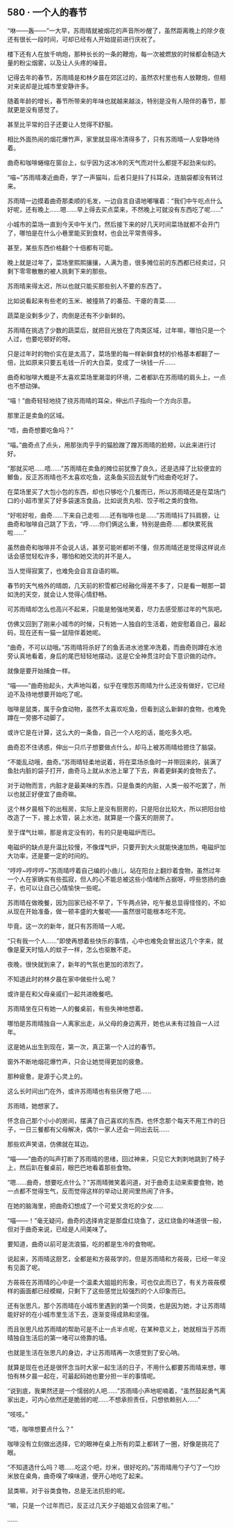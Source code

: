 ## 580 · 一个人的春节

“咻——轰——”一大早，苏雨晴就被烟花的声音所吵醒了，虽然距离晚上的除夕夜还有很长一段时间，可却已经有人开始提前进行庆祝了。

楼下还有人在放千响炮，那种长长的一条的鞭炮，每一次被燃放的时候都会制造大量的粉尘烟雾，以及让人头疼的噪音。

记得去年的春节，苏雨晴是和林夕晨在郊区过的，虽然农村里也有人放鞭炮，但相对来说却是比城市里安静许多。

随着年龄的增长，春节所带来的年味也就越来越淡，特别是没有人陪伴的春节，那就更是没有感觉了。

甚至比平常的日子还要让人觉得不舒服。

相比外面热闹的烟花爆竹声，家里就显得冷清得多了，只有苏雨晴一人安静地待着。

曲奇和咖啡蜷缩在窗台上，似乎因为这冰冷的天气而对什么都提不起劲来似的。

“喵~”苏雨晴凑近曲奇，学了一声猫叫，后者只是抖了抖耳朵，连脑袋都没有转过来。

苏雨晴一边摸着曲奇那柔顺的毛发，一边自言自语地嘟嚷着：“我们中午吃点什么好呢，还有晚上……嗯……早上得去买点菜来，不然晚上可就没有东西吃了呢……”

小城市的菜场一直到今天中午关门，然后接下来的好几天时间菜场就都不会开门了，哪怕是在什么小巷里能买到食材，也会比平常贵得多。

甚至，某些东西价格翻个十倍都有可能。

晚上就是过年了，菜场里熙熙攘攘，人满为患，很多摊位前的东西都已经卖过，只剩下零零散散的被人挑剩下来的那些。

苏雨晴来得太迟，所以也就只能买那些别人不要的东西了。

比如说看起来有些老的玉米、被撞熟了的番茄、干瘪的青菜……

蔬菜是没剩多少了，肉倒是还有不少新鲜的。

苏雨晴在挑选了少数的蔬菜后，就把目光放在了肉类区域，过年嘛，哪怕只是一个人过，也要吃顿好的呀。

只是过年时的物价实在是太高了，菜场里的每一样新鲜食材的价格基本都翻了一倍，比如原来只要五毛钱一斤的大白菜，变成了一块钱一斤……

曲奇和咖啡大概是不太喜欢菜场里潮湿的环境，二者都趴在苏雨晴的肩头上，一点也不想动弹。

“喵！”曲奇轻轻地挠了挠苏雨晴的耳朵，伸出爪子指向一个方向示意。

那里正是卖鱼的区域。

“唔，曲奇想要吃鱼吗？”

“喵。”曲奇点了点头，用那张肉乎乎的猫脸蹭了蹭苏雨晴的脸颊，以此来进行讨好。

“那就买吧……唔……”苏雨晴在卖鱼的摊位前犹豫了良久，还是选择了比较便宜的鲫鱼，反正苏雨晴也不太喜欢吃鱼，这条鱼买回去就专门给曲奇吃好了。

在菜场里买了大包小包的东西，却也只够吃个几餐而已，所以苏雨晴还是在菜场门口的小超市里买了好多袋速冻食品，比如说贡丸啦、饺子啦之类的食物。

“好啦好啦，曲奇……下来自己走啦……还有咖啡也是……”苏雨晴抖了抖肩膀，让曲奇和咖啡自己跳了下去，“呼……你们俩这么重，特别是曲奇……都快累死我啦……”

虽然曲奇和咖啡并不会说人话，甚至可能听都听不懂，但苏雨晴还是觉得这样说点话会感觉轻松许多，哪怕和她交流的并不是人。

当人觉得寂寞了，也难免会自言自语的嘛。

春节的天气格外的晴朗，几天前的积雪都已经融化得差不多了，只是看一眼那一碧如洗的天空，就会让人觉得心情舒畅。

可苏雨晴却怎么也高兴不起来，只能是勉强地笑着，尽力去感受那过年的气氛吧。

仿佛又回到了刚来小城市的时候，只有她一人独自的生活着，她安慰着自己，最起码，现在还有一猫一鼠陪伴着她呢。

“曲奇，不可以动哦。”苏雨晴将杀好了的鱼丢进水池里冲洗着，而曲奇则蹲在水池旁认真地看着，身后的尾巴轻轻地摆动，这是它全神贯注时会下意识做的动作。

就像是要开始捕食一样。

“喵——”曲奇抬起头，大声地叫着，似乎在埋怨苏雨晴为什么还没有做好，它已经迫不及待地想要开始吃了呢。

咖啡是鼠类，属于杂食动物，虽然不太喜欢吃鱼，但看到这么新鲜的食物，也难免蹲在一旁挪不动脚了。

或许它是在计算，这么大的一条鱼，自己一个人吃的话，能吃多久吧。

曲奇忍不住诱惑，伸出一只爪子想要做点什么，却马上被苏雨晴给摁住了脑袋。

“不能乱动哦，曲奇。”苏雨晴轻柔地说着，将在菜场杀鱼时一并带回来的，装满了鱼肚内脏的袋子打开，曲奇马上就从水池上窜了下去，奔着更鲜美的食物去了。

对于动物而言，内脏才是最美味的东西，只是鱼类的内脏，人类一般不吃罢了，所以也就正好便宜了曲奇嘛。

这个林夕晨租下的出租房，实际上是没有厨房的，只是阳台比较大，所以把阳台给改造了一下，接上水管，装上水池，就算是一个露天的厨房了。

至于煤气灶嘛，那是肯定没有的，有的只是电磁炉而已。

电磁炉的缺点是升温比较慢，不像煤气炉，只要开到大火就能快速加热，电磁炉加大功率，还是要一定的时间的。

“哼哼~哼哼哼~”苏雨晴哼着自己编的小曲儿，站在阳台上翻炒着食物，虽然过年一个人在家确实有些孤寂，但人的心不能总被这些小情绪所占据呀，哼些悠扬的曲子，也可以让自己心情愉快一些呢。

苏雨晴在做晚餐，因为回家已经不早了，下午两点钟，吃午餐总显得怪怪的，不如从现在开始准备，做一顿丰盛的大餐呢——虽然很可能根本吃不完。

毕竟，这一次的新年，就只有苏雨晴一人呢。

“只有我一个人……”即使再想着些快乐的事情，心中也难免会冒出这几个字来，就像是夏天时恼人的蚊子一样，怎么也驱散不走。

夜晚，很快就到来了，新年的气氛也更加的浓烈了。

不知道此时的林夕晨在家中做些什么呢？

或许是在和父母亲戚们一起共进晚餐吧。

苏雨晴坐在只有她一人的餐桌前，有些失神地想着。

哪怕是苏雨晴独自一人离家出走，从父母的身边离开，她也从未有过独自一人过年。

这是她从出生到现在，第一次，真正第一个人过的春节。

窗外不断地烟花爆竹声，只会让她觉得更加的疲惫。

那种疲惫，是源于心灵上的。

这么长时间出门在外，或许苏雨晴也有些厌倦了吧……

苏雨晴，她想家了。

怀念自己那个小小的房间，摆满了自己喜欢的东西，也怀念那个每天不用工作的日子，一日三餐都有父母解决，偶尔一家人还会一同出去玩……

那些欢声笑语，仿佛就在耳边。

“喵——”曲奇的叫声打断了苏雨晴的思绪，回过神来，只见它大刺刺地跳到了椅子上，然后趴在餐桌前，眼巴巴地看着那些食物。

“嗯……曲奇，想要吃点什么？”苏雨晴微笑着问道，对于曲奇主动来索要食物，她一点都不觉得生气，反而觉得这样的举动让房间里热闹了许多。

在她的脑海里，把曲奇幻想成了一个可爱又贪吃的少女……

“喵——！”毫无疑问，曲奇的选择肯定是那盘红烧鱼了，这红烧鱼的味道很一般，但对于曲奇来说，已经是人间美味了。

要知道，曲奇以前可是流浪猫，吃的都是生冷的食物呢。

说起来，苏雨晴这厨艺，全都是和方莜莜学的，但是苏雨晴和方莜莜，已经一年没有见面了呢。

方莜莜在苏雨晴的心中是一个温柔大姐姐的形象，可也仅此而已了，有关方莜莜模样的画面都已经模糊，只剩下了这些感觉比较强烈的个人印象而已。

还有张思凡，那个苏雨晴在小城市里遇到的第一个同类，也是因为她，才让苏雨晴能好好的在小城市里生活下去，逐渐变得成熟和坚强。

而且张思凡给苏雨晴的帮助可是不止一点半点呢，在某种意义上，她就相当于苏雨晴独自生活后的第一堵可以倚靠的墙。

也就是生活在张思凡的身边，才让苏雨晴再一次感觉到了安心呐。

就算是现在也还是很怀念当时大家一起生活的日子，不用什么都要苏雨晴来想，哪怕有林夕晨一起在，可最起码她也要分担一半的事情呢。

“说到底，我果然还是一个懦弱的人吧……”苏雨晴小声地呢喃着，“虽然鼓起勇气离家出走，可内心依然还是脆弱的呢……不想承担责任，只想依赖别人……”

“吱吱。”

“唔，咖啡想要点什么？”

咖啡没有立刻做出选择，它的眼神在桌上所有的菜上都转了一圈，好像是挑花了眼。

“不知道选什么吗？嗯……吃这个吧，炒米，很好吃的。”苏雨晴用勺子勺了一勺炒米放在桌角，曲奇嗅了嗅味道，便开心地吃了起来。

鼠类嘛，对于谷类食物，总是无法抗拒的呢。

“嘛，只是一个过年而已，反正过几天夕子姐姐又会回来了啦。”

……
